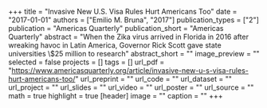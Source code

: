 +++
title = "Invasive New U.S. Visa Rules Hurt Americans Too"
date = "2017-01-01"
authors = ["Emilio M. Bruna", "2017"]
publication_types = ["2"]
publication = "Americas Quarterly"
publication_short = "Americas Quarterly"
abstract = "When the Zika virus arrived in Florida in 2016 after wreaking havoc in Latin America, Governor Rick Scott gave state universities \\$25 million to research"
abstract_short = ""
image_preview = ""
selected = false
projects = []
tags = []
url_pdf = "https://www.americasquarterly.org/article/invasive-new-u-s-visa-rules-hurt-americans-too/"
url_preprint = ""
url_code = ""
url_dataset = ""
url_project = ""
url_slides = ""
url_video = ""
url_poster = ""
url_source = ""
math = true
highlight = true
[header]
image = ""
caption = ""
+++
